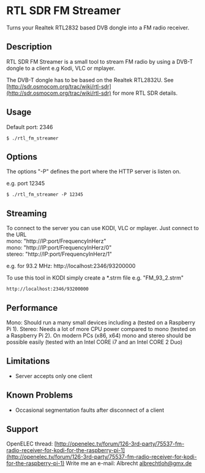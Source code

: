 RTL SDR FM Streamer
===================
Turns your Realtek RTL2832 based DVB dongle into a FM radio receiver.

Description
-----------
RTL SDR FM Streamer is a small tool to stream FM radio by using a DVB-T dongle to a client e.g Kodi, VLC or mplayer.

The DVB-T dongle has to be based on the Realtek RTL2832U.
See [http://sdr.osmocom.org/trac/wiki/rtl-sdr](http://sdr.osmocom.org/trac/wiki/rtl-sdr) for more RTL SDR details.

Usage
-----
Default port: 2346

    $ ./rtl_fm_streamer

Options
-------
The options "-P" defines the port where the HTTP server is listen on.

e.g. port 12345

    $ ./rtl_fm_streamer -P 12345

Streaming
---------
To connect to the server you can use KODI, VLC or mplayer. Just connect to the URL  
mono: "http://IP:port/FrequencyInHerz"  
mono: "http://IP:port/FrequencyInHerz/0"  
stereo: "http://IP:port/FrequencyInHerz/1"

e.g. for 93.2 MHz: http://localhost:2346/93200000

To use this tool in KODI simply create a *.strm file e.g. "FM\_93_2.strm"
 
    http://localhost:2346/93200000

Performance
--------------
Mono: Should run a many small devices including a (tested on a Raspberry Pi 1).
Stereo: Needs a lot of more CPU power compared to mono (tested on a Raspberry Pi 2).
On modern PCs (x86, x64) mono and stereo should be possible easily (tested with an Intel CORE i7 and an Intel CORE 2 Duo)

Limitations
--------------
- Server accepts only one client

Known Problems
--------------
- Occasional segmentation faults after disconnect of a client

Support
-------
OpenELEC thread: [http://openelec.tv/forum/126-3rd-party/75537-fm-radio-receiver-for-kodi-for-the-raspberry-pi-1](http://openelec.tv/forum/126-3rd-party/75537-fm-radio-receiver-for-kodi-for-the-raspberry-pi-1)
Write me an e-mail: Albrecht <albrechtloh@gmx.de>
